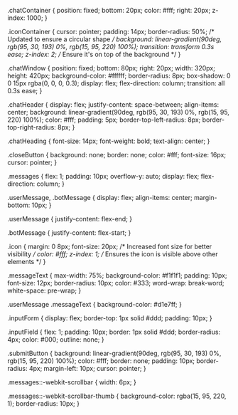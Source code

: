 .chatContainer {
    position: fixed;
    bottom: 20px;
    color: #fff;
    right: 20px;
    z-index: 1000;
}

.iconContainer {
    cursor: pointer;
    padding: 14px;
    border-radius: 50%; /* Updated to ensure a circular shape */
    background: linear-gradient(90deg, rgb(95, 30, 193) 0%, rgb(15, 95, 220) 100%);
    transition: transform 0.3s ease;
    z-index: 2; /* Ensure it's on top of the background */
}

.chatWindow {
    position: fixed;
    bottom: 80px;
    right: 20px;
    width: 320px;
    height: 420px;
    background-color: #ffffff;
    border-radius: 8px;
    box-shadow: 0 0 15px rgba(0, 0, 0, 0.3);
    display: flex;
    flex-direction: column;
    transition: all 0.3s ease;
}

.chatHeader {
    display: flex;
    justify-content: space-between;
    align-items: center;
    background: linear-gradient(90deg, rgb(95, 30, 193) 0%, rgb(15, 95, 220) 100%);
    color: #fff;
    padding: 5px;
    border-top-left-radius: 8px;
    border-top-right-radius: 8px;
}

.chatHeading {
    font-size: 14px;
    font-weight: bold;
    text-align: center;
}

.closeButton {
    background: none;
    border: none;
    color: #fff;
    font-size: 16px;
    cursor: pointer;
}

.messages {
    flex: 1;
    padding: 10px;
    overflow-y: auto;
    display: flex;
    flex-direction: column;
}

.userMessage,
.botMessage {
    display: flex;
    align-items: center;
    margin-bottom: 10px;
}

.userMessage {
    justify-content: flex-end;
}

.botMessage {
    justify-content: flex-start;
}

.icon {
    margin: 0 8px;
    font-size: 20px; /* Increased font size for better visibility */
    color: #fff;
    z-index: 1; /* Ensures the icon is visible above other elements */
}

.messageText {
    max-width: 75%;
    background-color: #f1f1f1;
    padding: 10px;
    font-size: 12px;
    border-radius: 10px;
    color: #333;
    word-wrap: break-word;
    white-space: pre-wrap;
}

.userMessage .messageText {
    background-color: #d1e7ff;
}

.inputForm {
    display: flex;
    border-top: 1px solid #ddd;
    padding: 10px;
}

.inputField {
    flex: 1;
    padding: 10px;
    border: 1px solid #ddd;
    border-radius: 4px;
    color: #000;
    outline: none;
}

.submitButton {
    background: linear-gradient(90deg, rgb(95, 30, 193) 0%, rgb(15, 95, 220) 100%);
    color: #fff;
    border: none;
    padding: 10px;
    border-radius: 4px;
    margin-left: 10px;
    cursor: pointer;
}

.messages::-webkit-scrollbar {
    width: 6px;
}

.messages::-webkit-scrollbar-thumb {
    background-color: rgba(15, 95, 220, 1);
    border-radius: 10px;
}
